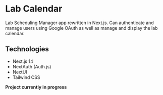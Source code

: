 # Lab Calendar

Lab Scheduling Manager app rewritten in Next.js. Can authenticate and manage users using Google OAuth
as well as manage and display the lab calendar.

## Technologies

- Next.js 14
- NextAuth (Auth.js)
- NextUI
- Tailwind CSS


**Project currently in progress**